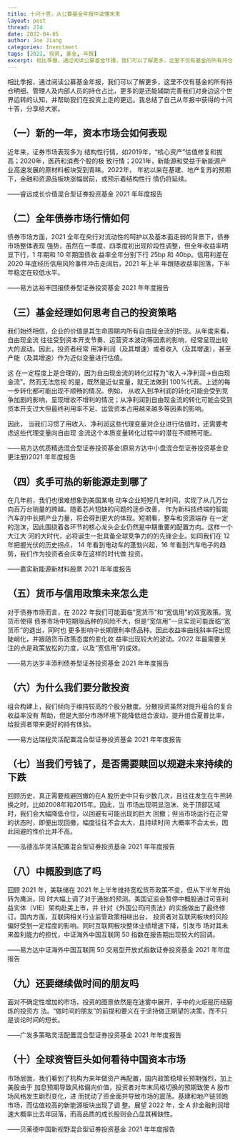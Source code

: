 ```yaml
---
title: 十问十答，从公募基金年报中读懂未来
layout: post
thread: 274
date: 2022-04-05
author: Joe Jiang
categories: Investment
tags: [2022, 投资, 基金, 年报]
excerpt: 相比季报，通过阅读公募基金年报，我们可以了解更多，这里不仅有基金的所有持仓明细、管理人及内部人员的持仓占比，更多的是还能辅助完善我们对身边这个世界运转的认知，并帮助我们在投资上走的更远。我总结了自己从年报中获得的十问十答，分享给大家。
---
```


相比季报，通过阅读公募基金年报，我们可以了解更多，这里不仅有基金的所有持仓明细、管理人及内部人员的持仓占比，更多的是还能辅助完善我们对身边这个世界运转的认知，并帮助我们在投资上走的更远。我总结了自己从年报中获得的十问十答，分享给大家。



## （一）新的一年，资本市场会如何表现

近年来，证券市场表现多为 结构性行情，如2019年，“核心资产”估值修复和拔高；2020年，医药和消费个股的极 致行情；2021年，新能源和受益于新能源产业高速发展的原材料板块受到青睐。2022年， 年初以来在基建、地产复苏的预期下，金融和资源品板块涨幅居前，或预示着结构性行 情仍将延续。



——睿远成长价值混合型证券投资基金 2021 年年度报告



## （二）全年债券市场行情如何

债券市场方面，2021 全年在央行对流动性的呵护以及基本面走弱的背景下，债券市场整体表现 强势，虽然在一季度、四季度初出现阶段性调整，但全年收益率明显下行，1 年期和 10 年期国债收 益率全年分别下行 25bp 和 40bp。信用利差在 2020 年底经历信用风险事件冲击走阔后，2021 年上半 年跟随收益率回落，下半年稳定在较低水平。



——易方达裕丰回报债券型证券投资基金 2021 年年度报告



## （三）基金经理如何思考自己的投资策略

我们始终相信，企业的价值是其生命周期内所有自由现金流的折现。从年度来看，自由现金流 往往受到资本开支节奏、运营资本波动等因素的影响，经常呈现出较大的波动。因此，投资者经常 用净利润（及其增速）或者收入（及其增速），甚至产能（及其增速）作为近似变量进行估值。

这 在一定程度上是合理的，因为自由现金流的转化过程为“收入->净利润->自由现金流”。然而无法忽视 的是，既然是近似变量，就无法做到 100%代表。上述的每一步转化都可能出现不顺畅的情况。例如， 从收入到净利润的转化可能会受到竞争加剧的影响，呈现增收不增利的情况；从净利润到自由现金流的转化可能会受到资本开支过大但最终利用率不足、运营资本占用越来越多等因素的影响。

因此， 当我们习惯了用收入、净利润这些代理变量对企业进行估值时，还需要考虑这些代理变量向自由现 金流这个本质变量转化过程中的潜在不顺畅可能。



——易方达优质精选混合型证券投资基金(原易方达中小盘混合型证券投资基金变更注册)2021 年年度报告



## （四）炙手可热的新能源走到哪了

在几年前，我们也很难想象到美国某电 动车企业短短几年时间，实现了从几万台向百万台销量的跨越。随着芯片短缺的问题的逐步改善， 作为新科技终端的智能汽车的中长期产业力量，将会得到更大的体现。短期看，整车和资源端存 在一定的泡沫，因此围绕着各环节的核心龙头企业仍然是中期重要的配置方向。这样一个大江大 河的大时代，必将诞生一批具备全球竞争力的的先锋企业。如同我们在 12 年把握光伏的历史拐点， 14 年看到电动车的蓬勃兴起，16 年看到汽车电子的趋势，我们作为投资者会庆幸在这样的时代做 投资。



——嘉实新能源新材料股票 2021 年年度报告



## （五）货币与信用政策未来怎么走

对于债券市场而言，在 2022 年我们可能面临“宽货币”和“宽信用”的双宽政策。宽货币使得 债券市场中短期限品种的风险不大，但是“宽信用”一旦实现可能面临“宽货币”的退出，同时也 更多影响中长期限利率债品种。因此收益率曲线斜率将出现陡峭化，并跟随货币政策态度的变化收 益率出现较大的波动。2022 年最需要关注的点是政策放松的力度，以及“宽信用”的成效。



——易方达岁丰添利债券型证券投资基金 2021 年年度报告



## （六）为什么我们要分散投资

组合构建上，我们倾向于维持较高的个股分散度。分散投资虽然对提升组合的复合收益率没有 帮助，但是大部分市场环境下能降低组合波动，提升组合夏普比率，给投资者带来更好的持有体验。



——易方达瑞程灵活配置混合型证券投资基金 2021 年年度报告



## （七）当我们亏钱了，是否需要赎回以规避未来持续的下跌

回顾历史，真正需要规避回撤的在A 股历史中只有少数几次，且往往发生在牛熊转换之时，比如2008年和2015年。因此，当 市场出现明显泡沫、处于顶部区域时，我们会大幅降低仓位，以回避有可能出现的巨大 回撤；但当市场运行在正常的状态时，即便出现回撤，幅度往往不会太大，且持续时间 大概率不会太长，因此回避的性价比并不高。



——泓德泓华灵活配置混合型证券投资基金 2021 年年度报告



## （八）中概股到底了吗

回顾 2021 年，美联储在 2021 年上半年维持宽松货币政策不变，但从下半年开始转为鹰派，同 时大幅上调了对于通胀的预测。美国证监会暂停中概股通过可变利益实体（VIE）架构赴美上市，并 针对《外国公司问责法》的实施做出了最终修订。国内方面，互联网相关行业监管政策相继出台， 投资者对互联网板块的风险偏好受到一定程度的影响。同时互联网板块整体业绩增速下降，引发市 场对其未来盈利能力的担忧，中证海外中国互联网 50 指数在报告期出现较大的回调。



——易方达中证海外中国互联网 50 交易型开放式指数证券投资基金 2021 年年度报告



## （九）还要继续做时间的朋友吗

面对不确定性增加的市场，投资的图景依然是在迷雾中展开，手中的火炬是历经磨炼的投资方 法。“做时间的朋友”的前提和要义在于坚持做正期望的决策，而不只是谈论时间的短长。



——广发多策略灵活配置混合型证券投资基金 2021 年年度报告



## （十）全球资管巨头如何看待中国资本市场

市场层面，我们看到了机构为来年做资产再配置，国内政策稳增长预期强烈，加上美股由于 加息预期导致风格偏向价值，投资者对年末风格切换的预期致使 A 股市场风格发生剧烈变化，进 而扰动了资金面并导致市场的震荡。基建和地产链领跑市场，而估值较高的新能源板块出现了调 整。展望 2022 年，全 A 非金融利润增速大概率比去年回落，而高品质的成长股则会凸显其稀缺性。



——贝莱德中国新视野混合型证券投资基金 2021 年年度报告